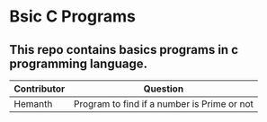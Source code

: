 # Bsic C Programs
## This repo contains basics programs in c programming language.
| Contributor | Question |
| ------- | ------ |
| Hemanth | Program to find if a number is Prime or not |